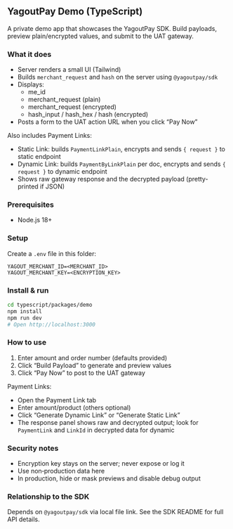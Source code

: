 ## YagoutPay Demo (TypeScript)

A private demo app that showcases the YagoutPay SDK. Build payloads, preview plain/encrypted values, and submit to the UAT gateway.

### What it does
- Server renders a small UI (Tailwind)
- Builds `merchant_request` and `hash` on the server using `@yagoutpay/sdk`
- Displays:
  - me_id
  - merchant_request (plain)
  - merchant_request (encrypted)
  - hash_input / hash_hex / hash (encrypted)
- Posts a form to the UAT action URL when you click “Pay Now”

Also includes Payment Links:
- Static Link: builds `PaymentLinkPlain`, encrypts and sends `{ request }` to static endpoint
- Dynamic Link: builds `PaymentByLinkPlain` per doc, encrypts and sends `{ request }` to dynamic endpoint
- Shows raw gateway response and the decrypted payload (pretty-printed if JSON)

### Prerequisites
- Node.js 18+

### Setup
Create a `.env` file in this folder:
```
YAGOUT_MERCHANT_ID=<MERCHANT_ID>
YAGOUT_MERCHANT_KEY=<ENCRYPTION_KEY>
```

### Install & run
```bash
cd typescript/packages/demo
npm install
npm run dev
# Open http://localhost:3000
```

### How to use
1) Enter amount and order number (defaults provided)
2) Click “Build Payload” to generate and preview values
3) Click “Pay Now” to post to the UAT gateway

Payment Links:
- Open the Payment Link tab
- Enter amount/product (others optional)
- Click “Generate Dynamic Link” or “Generate Static Link”
- The response panel shows raw and decrypted output; look for `PaymentLink` and `LinkId` in decrypted data for dynamic

### Security notes
- Encryption key stays on the server; never expose or log it
- Use non‑production data here
- In production, hide or mask previews and disable debug output

### Relationship to the SDK
Depends on `@yagoutpay/sdk` via local file link. See the SDK README for full API details.

